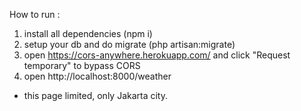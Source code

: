 How to run :
1. install all dependencies (npm i)
2. setup your db and do migrate (php artisan:migrate)
3. open https://cors-anywhere.herokuapp.com/ and click "Request temporary" to bypass CORS
4. open http://localhost:8000/weather

- this page limited, only Jakarta city.
